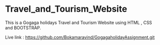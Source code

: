 # Travel_and_Tourism_Website
This is a Gogaga holidays Travel and Tourism Website using HTML , CSS and BOOTSTRAP.

Live link :
https://github.com/Bokamaravind/GogagaholidayAssignment.git
